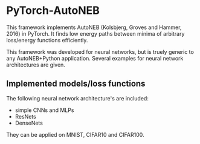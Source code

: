 # PyTorch-AutoNEB

This framework implements AutoNEB (Kolsbjerg, Groves and Hammer, 2016) in PyTorch.
It finds low energy paths between minima of arbitrary loss/energy functions efficiently.

This framework was developed for neural networks, but is truely generic to any AutoNEB+Python application.
Several examples for neural network architectures are given.

## Implemented models/loss functions

The following neural network architecture's are included:

- simple CNNs and MLPs
- ResNets
- DenseNets

They can be applied on MNIST, CIFAR10 and CIFAR100.

